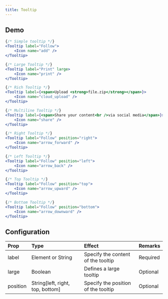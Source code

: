 ```yaml
---
title: Tooltip
---
```


## Demo

```jsx
{/* Simple tooltip */}
<Tooltip label="Follow">
    <Icon name="add" />
</Tooltip>

{/* Large Tooltip */}
<Tooltip label="Print" large>
    <Icon name="print" />
</Tooltip>
```
```jsx
{/* Rich Tooltip */}
<Tooltip label={<span>Upload <strong>file.zip</strong></span>}>
    <Icon name="cloud_upload" />
</Tooltip>

{/* Multiline Tooltip */}
<Tooltip label={<span>Share your content<br />via social media</span>}>
    <Icon name="share" />
</Tooltip>
```
```jsx
{/* Right Tooltip */}
<Tooltip label="Follow" position="right">
    <Icon name="arrow_forward" />
</Tooltip>

{/* Left Tooltip */}
<Tooltip label="Follow" position="left">
    <Icon name="arrow_back" />
</Tooltip>

{/* Top Tooltip */}
<Tooltip label="Follow" position="top">
    <Icon name="arrow_upward" />
</Tooltip>

{/* Bottom Tooltip */}
<Tooltip label="Follow" position="bottom">
    <Icon name="arrow_downward" />
</Tooltip>
```

## Configuration

| Prop         | Type      | Effect       | Remarks      |
|:-------------|:----------|:-------------|:-------------|
| label        | Element or String    | Specify the content of the tooltip  | Required |
| large        | Boolean   | Defines a large tooltip | Optional |
| position     | String[left, right, top, bottom] | Specify the position of the tooltip | Optional |
